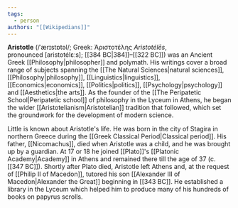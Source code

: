 ```yaml
---
tags:
  - person
authors: "[[Wikipedians]]"
---
```


**Aristotle** (/ˈærɪstɒtəl/; Greek: Ἀριστοτέλης _Aristotélēs_, pronounced \[aristotélɛːs]; [[384 BC|384]]–[[322 BC]]) was an Ancient Greek [[Philosophy|philosopher]] and polymath. His writings cover a broad range of subjects spanning the [[The Natural Sciences|natural sciences]], [[Philosophy|philosophy]], [[Linguistics|linguistics]], [[Economics|economics]], [[Politics|politics]], [[Psychology|psychology]] and [[Aesthetics|the arts]]. As the founder of the [[The Peripatetic School|Peripatetic school]] of philosophy in the Lyceum in Athens, he began the wider [[Aristotelianism|Aristotelian]] tradition that followed, which set the groundwork for the development of modern science.

Little is known about Aristotle's life. He was born in the city of Stagira in northern Greece during the [[Greek Classical Period|Classical period]]. His father, [[Nicomachus]], died when Aristotle was a child, and he was brought up by a guardian. At 17 or 18 he joined [[Plato]]'s [[Platonic Academy|Academy]] in Athens and remained there till the age of 37 (c. [[347 BC]]). Shortly after Plato died, Aristotle left Athens and, at the request of [[Philip II of Macedon]], tutored his son [[Alexander III of Macedon|Alexander the Great]] beginning in [[343 BC]]. He established a library in the Lyceum which helped him to produce many of his hundreds of books on papyrus scrolls.